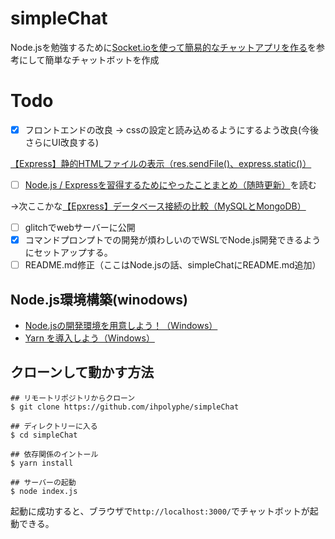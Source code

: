 # simpleChat

Node.jsを勉強するために[Socket.ioを使って簡易的なチャットアプリを作る](https://weseek.co.jp/tech/1484/)を参考にして簡単なチャットボットを作成

# Todo
- [x] フロントエンドの改良
→ cssの設定と読み込めるようにするよう改良(今後さらにUI改良する)

[【Express】静的HTMLファイルの表示（res.sendFile()、express.static()）](https://www.i-ryo.com/entry/2020/04/16/215205)

- [ ] [Node.js / Expressを習得するためにやったことまとめ（随時更新）](https://qiita.com/i-ryo/items/d7416e0c4a6035c30288)を読む

→次ここかな[【Epxress】データベース接続の比較（MySQLとMongoDB）](https://qiita.com/i-ryo/items/d7416e0c4a6035c30288)

- [ ] glitchでwebサーバーに公開
- [x] コマンドプロンプトでの開発が煩わしいのでWSLでNode.js開発できるようにセットアップする。
- [ ] README.md修正（ここはNode.jsの話、simpleChatにREADME.md追加）

## Node.js環境構築(winodows)
- [Node.jsの開発環境を用意しよう！（Windows）](https://prog-8.com/docs/nodejs-env-win)
- [Yarn を導入しよう（Windows）](https://qiita.com/kurararara/items/21c70c4adfd3bb323412)

## クローンして動かす方法
```
## リモートリポジトリからクローン
$ git clone https://github.com/ihpolyphe/simpleChat

## ディレクトリーに入る
$ cd simpleChat

## 依存関係のイントール
$ yarn install

## サーバーの起動
$ node index.js
```

起動に成功すると、ブラウザで`http://localhost:3000/`でチャットボットが起動できる。
